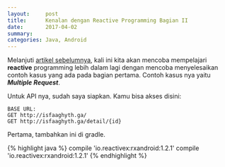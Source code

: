```yaml
---
layout:     post
title:      Kenalan dengan Reactive Programming Bagian II
date:       2017-04-02
summary:    
categories: Java, Android
---
```

Melanjuti [artikel sebelumnya](http://isfaa.me/ghiyath/kenalan-reactive-bagian-1), kali ini kita akan mencoba mempelajari **reactive** programming lebih dalam lagi dengan mencoba menyelesaikan contoh kasus yang ada pada bagian pertama. Contoh kasus nya yaitu _**Multiple Request**_.

Untuk API nya, sudah saya siapkan. Kamu bisa akses disini:
```text
BASE URL:
GET http://isfaaghyth.ga/
GET http://isfaaghyth.ga/detail/{id}
```

Pertama, tambahkan ini di gradle.

{% highlight java %}
compile 'io.reactivex:rxandroid:1.2.1'
compile 'io.reactivex:rxandroid:1.2.1'
{% endhighlight %}
